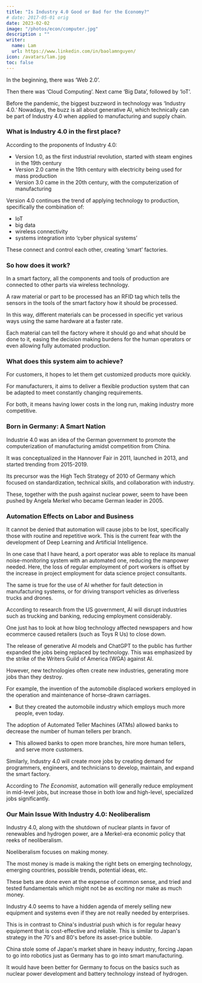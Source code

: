 ```yaml
---
title: "Is Industry 4.0 Good or Bad for the Economy?"
# date: 2017-05-01 orig
date: 2023-02-02
image: "/photos/econ/computer.jpg"
description : ""
writer:
  name: Lam
  url: https://www.linkedin.com/in/baolamnguyen/
icon: /avatars/lam.jpg
toc: false
---
```




In the beginning, there was ‘Web 2.0’. 

Then there was ‘Cloud Computing’. Next came ‘Big Data’, followed by ‘IoT’. 

Before the pandemic, the biggest buzzword in technology was ‘Industry 4.0.‘ Nowadays, the buzz is all about generative AI, which technically can be part of Industry 4.0 when applied to manufacturing and supply chain. 

<!-- The combination of tech and logistics has sparked my interest being an employee in the logistics industry, as well as being a former co-founder of a tech startup in Saigon.  -->


### What is Industry 4.0 in the first place?

According to the proponents of Industry 4.0:
- Version 1.0, as the first industrial revolution, started with steam engines in the 19th century 
- Version 2.0 came in the 19th century with electricity being used for mass production 
- Version 3.0 came in the 20th century, with the computerization of manufacturing

Version 4.0 continues the trend of applying technology to production, specifically the combination of:
- IoT
- big data
- wireless connectivity
- systems integration into ‘cyber physical systems’ 

These connect and control each other, creating ‘smart’ factories.

<!-- Its main principles are:

Interoperability: Machines, devices, sensors, and people should connect and communicate with each other.

Information transparency: IT systems should have more information through sensor data.

Technical assistance: IT systems should quickly aggregate and visualize information. Cyber physical systems should also be able to support human work.

Decentralized decisions: Cyber physical systems should be able to make decisions and perform autonomously. -->


### So how does it work?

In a smart factory, all the components and tools of production are connected to other parts via wireless technology. 

A raw material or part to be processed has an RFID tag which tells the sensors in the tools of the smart factory how it should be processed.

In this way, different materials can be processed in specific yet various ways using the same hardware at a faster rate.

Each material can tell the factory where it should go and what should be done to it, easing the decision making burdens for the human operators or even allowing fully automated production.


### What does this system aim to achieve? 

For customers, it hopes to let them get customized products more quickly. 

For manufacturers, it aims to deliver a flexible production system that can be adapted to meet constantly changing requirements. 

For both, it means having lower costs in the long run, making industry more competitive.


### Born in Germany: A Smart Nation

Industrie 4.0 was an idea of the German government to promote the computerization of manufacturing amidst competition from China. 

It was conceptualized in the Hannover Fair in 2011, launched in 2013, and started trending from 2015-2019. 

Its precursor was the High Tech Strategy of 2010 of Germany which focused on standardization, technical skills, and collaboration with industry. 

These, together with the push against nuclear power, seem to have been pushed by Angela Merkel who became German leader in 2005.


### Automation Effects on Labor and Business

It cannot be denied that automation will cause jobs to be lost, specifically those with routine and repetitive work. This is the current fear with the development of Deep Learning and Artificial Intelligence.

In one case that I have heard, a port operator was able to replace its manual noise-monitoring system with an automated one, reducing the manpower needed. Here, the loss of regular employment of port workers is offset by the increase in project employment for data science project consultants.   

The same is true for the use of AI whether for fault detection in manufacturing systems, or for driving transport vehicles  as driverless trucks and drones. 

According to research from the US government, AI will disrupt industries such as trucking and banking, reducing employment considerably. 

One just has to look at how blog technology affected newspapers and how ecommerce caused retailers (such as Toys R Us) to close down.

The release of generative AI models and ChatGPT to the public has further expanded the jobs being replaced by technology. This was emphasized by the strike of the Writers Guild of America (WGA) against AI. 

However, new technologies often create new industries, generating more jobs than they destroy.

For example, the invention of the automobile displaced workers employed in the operation and maintenance of horse-drawn carriages.
- But they created the automobile industry which employs much more people, even today.

The adoption of Automated Teller Machines (ATMs) allowed banks to decrease the number of human tellers per branch.
- This allowed banks to open more branches, hire more human tellers, and serve more customers.

Similarly, Industry 4.0 will create more jobs by creating demand for programmers, engineers, and technicians to develop, maintain, and expand the smart factory.

According to *The Economist*, automation will generally reduce employment in mid-level jobs, but increase those in both low and high-level, specialized jobs significantly.


### Our Main Issue With Industry 4.0: Neoliberalism

Industry 4.0, along with the shutdown of nuclear plants in favor of renewables and hydrogen power, are a Merkel-era economic policy that reeks of neoliberalism.

Noeliberalism focuses on making money. 

The most money is made is making the right bets on emerging technology, emerging countries, possible trends, potential ideas, etc.

These bets are done even at the expense of common sense, and tried and tested fundamentals which might not be as exciting nor make as much money. 

Industry 4.0 seems to have a hidden agenda of merely selling new equipment and systems even if they are not really needed by enterprises.

This is in contrast to China's industrial push which is for regular heavy equipment that is cost-effective and reliable. This is similar to Japan's strategy in the 70's and 80's before its asset-price bubble. 

China stole some of Japan's market share in heavy industry, forcing Japan to go into robotics just as Germany  has to go into smart manufacturing. 

It would have been better for Germany to focus on the basics such as nuclear power development and battery technology instead of hydrogen. 


<!-- Every new technology has benefits and drawbacks. For Industry 4.0, the major issues relate to security. 

According to a study by PWC for example, denial of service attacks can disrupt an entire production line. 

Data can be hacked if the network is not secured properly. Lastly, malware might be entered into the system, spreading and damaging other systems. These are on top of other issues that affect normal IT systems, such as cost issues, technical problems in implementation, and finding skilled people to develop and maintain such systems. -->


<!-- ### Long Term Benefits Outweigh Costs

Despite these issues in security, cost, and employment, experts encourage companies to adopt Industry 4.0 in order to make their products and operations competitive. It is currently being pushed in Japan to address the shortage in labor and in China to make production more efficient and flexible. Although some jobs will be lost, Industry 4.0 will create much more employment in new, more specialized fields. But its biggest benefit is that it will give industry the ability to produce new products faster and more cheaply. This will translate as either lower prices and greater availability for consumers and buyers, or higher profits for producers. -->



<!-- 
In the beginning, there was ‘Web 2.0’. Then there was ‘Cloud Computing’. Next came ‘Big Data’, followed by ‘IoT’. Now, the newest buzzword in technology is ‘Industry 4.0‘. In this article, we explain this concept and its implications on businesses and the economy, specifically employment.

What is Industry 4.0 In the First Place?

According to the proponents of Industry 4.0, the first industrial revolution or version 1.0 started with steam engines in the 19th century. Version 2.0 came in the 19th century with electricity being used for mass production. Version 3.0 came in the 20th century, with the  computerization of manufacturing. Version 4.0 continues the trend of applying technology to production, specifically the combination of IoT, big data, wireless connectivity, and systems integration into ‘cyber physical systems’ that connect and control each other, creating ‘smart’ factories.

Its main principles are:

    • Interoperability: Machines, devices, sensors, and people should connect and communicate with each other.
    • Information transparency: IT systems should have more information through sensor data.
    • Technical assistance: IT systems should quickly aggregate and visualize information. Cyber physical systems should also be able to support human work.
    • Decentralized decisions: Cyber physical systems should be able to make decisions and perform autonomously.


So how does it work? 

In a smart factory, all the components and tools of production are connected to other parts via wireless technology. A raw material or part to be processed has an RFID tag which tells the sensors in the tools of the smart factory how it should be processed, In this way, different materials can be processed in specific yet various ways using the same hardware at a faster rate. Each material can tell the factory where it should go and what should be done to it, easing the decision making burdens for the human operators or even allowing fully automated production.

So what end does this system aim to achieve? For customers, it hopes to let them get customized products more quickly. For manufacturers, it aims to deliver a flexible production system that can be adapted to meet constantly changing requirements. For both, it means having lower costs in the long run, making industry more competitive.

Born in Germany: A Smart Nation

Industrie 4.0 was an idea of the German government to promote the computerization of manufacturing. To understand why the Germans created this (instead of the Japanese or Americans), one has to look at the history of German production.

Germany proved its strength in manufacturing in World War I when Germany produced the munitions necessary to supply its armies on both Eastern and Western fronts. During World War 2, it was able to produce sophisticated tanks, jets, and rockets that required precision parts. In contrast, American and Russian production went for simpler products that could be created in larger quantities. The West soon realized that quality, quantity, and efficiency in production were essential to be competitive in both peacetime and wartime. Thus, Western production in the 1960’s and 70’s focused on computerization, with America and Germany creating Materials Requirement Planning (MRP) represented by Oracle and SAP. 

While the Western countries went for computers, Japan went for process improvement, introducing ‘Just In Time’ manufacturing through Toyota around the same decade. This created innovations like kanban for classification and the QR code (Quick Response code) for identification. Germany continued its push for computerization in its High Tech Strategy of 2010, focusing on standardization, technical skills, and collaboration with industry, culminating in Industry 4.0. 

Automation Effects on Labor and Business

It cannot be doubted that automation will cause jobs to be lost, specifically those with  routine and repetitive tasks. This is the current fear with the development of Deep Learning and Artificial Intelligence which, according to research from the US government, will disrupt industries such as trucking and banking, reducing employment considerably. 

However, new technologies often create new industries, generating more jobs than they destroy. For example, the invention of the automobile displaced workers employed in the operation and maintenance of horse-drawn carriages, but created the automobile industry which employs much more people even today. The adoption of Automated Teller Machines (ATMs) allowed banks to decrease the number of human tellers per branch, which in turn allowed banks to open more branches, hiring more employees and serving more customers.

Similarly, Industry 4.0 will create more jobs by creating new demand for programmers, engineers, and technicians to develop, maintain, and expand the smart factory. According to The Economist, automation will generally reduce employment in mid-level jobs, but increase those in both low and high-level jobs significantly. 

Other Issues with Industry 4.0

Every new technology has benefits and drawbacks. For Industry 4.0, the major issues relate to security. According to a study by PWC for example, denial of service attacks can disrupt an entire production line. Data can be hacked if the network is not secured properly. Lastly, malware might be entered into the system, spreading quickly and damaging other systems. These are on top of other issues that affect normal IT systems, such as cost issues, technical problems in implementation, and finding skilled people to develop and maintain such systems. 

Long Term Benefits Outweigh Costs

Despite these issues in security, cost, and employment, experts encourage companies to adopt Industry 4.0 in order to make their products and operations more competitive. It is currently being pushed in Japan to address their shortage of labor and in China to make their production more efficient and flexible. Although some jobs will be lost, Industry 4.0 will create much more employment in new, more specialized fields. 

But the biggest benefit of all is that it will give industry the ability to produce new products faster and more cheaply. This will translate as either lower prices and greater availability for consumers and buyers, or higher profits for producers. -->